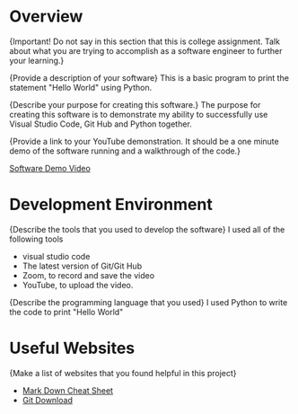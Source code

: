 # Overview

{Important! Do not say in this section that this is college assignment. Talk about what you are trying to accomplish as a software engineer to further your learning.}

{Provide a description of your software}
This is a basic program to print the statement "Hello World" using Python.

{Describe your purpose for creating this software.}
The purpose for creating this software is to demonstrate my ability to successfully use Visual Studio Code, Git Hub and Python together.

{Provide a link to your YouTube demonstration. It should be a one minute demo of the software running and a walkthrough of the code.}

[Software Demo Video](https://youtu.be/Nwn-Ar9Rry0)

# Development Environment

{Describe the tools that you used to develop the software}
I used all of the following tools

- visual studio code
- The latest version of Git/Git Hub
- Zoom, to record and save the video
- YouTube, to upload the video.

{Describe the programming language that you used}
I used Python to write the code to print "Hello World"

# Useful Websites

{Make a list of websites that you found helpful in this project}

- [Mark Down Cheat Sheet](https://www.markdownguide.org/cheat-sheet/)
- [Git Download](https://git-scm.com/download)
